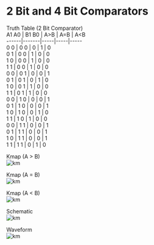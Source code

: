 # 2 Bit and 4 Bit Comparators  

Truth Table (2 Bit Comparator)  
A1 A0 | B1 B0 | A>B | A=B | A<B   
------|-------|-----|-----|-----    
0   0 | 0   0 |  0  |  1  |  0   
0   1 | 0   0 |  1  |  0  |  0   
1   0 | 0   0 |  1  |  0  |  0   
1   1 | 0   0 |  1  |  0  |  0   
0   0 | 0   1 |  0  |  0  |  1   
0   1 | 0   1 |  0  |  1  |  0   
1   0 | 0   1 |  1  |  0  |  0   
1   1 | 0   1 |  1  |  0  |  0   
0   0 | 1   0 |  0  |  0  |  1   
0   1 | 1   0 |  0  |  0  |  1   
1   0 | 1   0 |  0  |  1  |  0   
1   1 | 1   0 |  1  |  0  |  0   
0   0 | 1   1 |  0  |  0  |  1   
0   1 | 1   1 |  0  |  0  |  1   
1   0 | 1   1 |  0  |  0  |  1   
1   1 | 1   1 |  0  |  1  |  0  

Kmap (A > B)   
![km](https://github.com/AbhijitBaral/VerilogDigitalDesigns/blob/main/Comparators/Schem/KmapAgB.png)  
  
Kmap (A = B)   
![km](https://github.com/AbhijitBaral/VerilogDigitalDesigns/blob/main/Comparators/Schem/KmapAeB.png)  

Kmap (A < B)    
![km](https://github.com/AbhijitBaral/VerilogDigitalDesigns/blob/main/Comparators/Schem/KmapAlB.png)  

Schematic    
![km](https://github.com/AbhijitBaral/VerilogDigitalDesigns/blob/main/Comparators/Schem/schem.png)  

Waveform    
![km](https://github.com/AbhijitBaral/VerilogDigitalDesigns/blob/main/Comparators/Schem/waveform.png)
